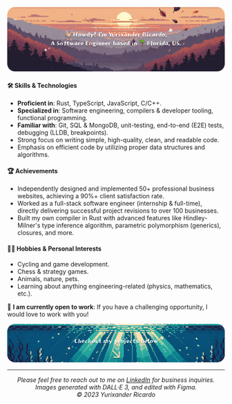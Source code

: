 <img alt="Header illustration" src="./assets/header.png" />

#### 🛠 Skills & Technologies
- **Proficient in**: Rust, TypeScript, JavaScript, C/C++.
- **Specialized in**: Software engineering, compilers & developer tooling, functional programming.
- **Familiar with**: Git, SQL & MongoDB, unit-testing, end-to-end (E2E) tests, debugging (LLDB, breakpoints).
- Strong focus on writing simple, high-quality, clean, and readable code.
- Emphasis on efficient code by utilizing proper data structures and algorithms.

#### 🏆 Achievements
- Independently designed and implemented 50+ professional business websites, achieving a 90%+ client satisfaction rate.
- Worked as a full-stack software engineer (internship & full-time), directly delivering successful project revisions to over 100 businesses.
- Built my own compiler in Rust with advanced features like Hindley-Milner's type inference algorithm, parametric polymorphism (generics), closures, and more.

#### 🚴‍♂️ Hobbies & Personal Interests
- Cycling and game development.
- Chess & strategy games.
- Animals, nature, pets.
- Learning about anything engineering-related (physics, mathematics, etc.).

🤝 **I am currently open to work**: If you have a challenging opportunity, I would love to work with you!

<img alt="Footer illustration" src="./assets/footer.png" />

<hr />
<div align="center">
  <i>
    Please feel free to reach out to me on <a href="https://www.linkedin.com/in/yurixander/">LinkedIn</a> for business inquiries.<br/>
    Images generated with DALL·E 3, and edited with Figma.<br/>
    &copy; 2023 Yurixander Ricardo
  </i>
</div>
